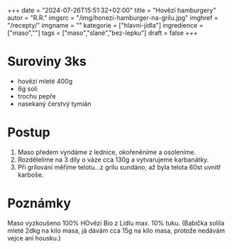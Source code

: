 
+++
date = "2024-07-26T15:51:32+02:00"
title = "Hovězí hamburgery"
autor = "R.R."
imgsrc = "/img/honezi-hamburger-na-grilu.jpg"
imghref = "/recepty/"
imgname = ""
kategorie = ["hlavní-jídla"]
ingredience = ["maso",""]
tags = ["maso","slané","bez-lepku"]
draft = false
+++


# Suroviny 3ks 
- hovězí mleté 400g
- 6g soli
- trochu pepře
- nasekaný čerstvý tymián

# Postup
1. Maso předem vyndáme z lednice, okořeněníme a osoleníme.
2. Rozdělelíme na 3 díly o váze cca 130g a vytvarujeme karbanátky. 
3. Při grilování měříme telotu...z grilu sundáno, až byla telota 60st uvnitř karboše.

# Poznámky
Maso vyzkoušeno 100% HOvězí Bio z Lidlu max. 10% tuku.
(Babička solila mleté 2dkg na kilo masa, já dávám cca 15g na kilo masa, protože nedávám vejce ani housku.)
<!-- --> 
